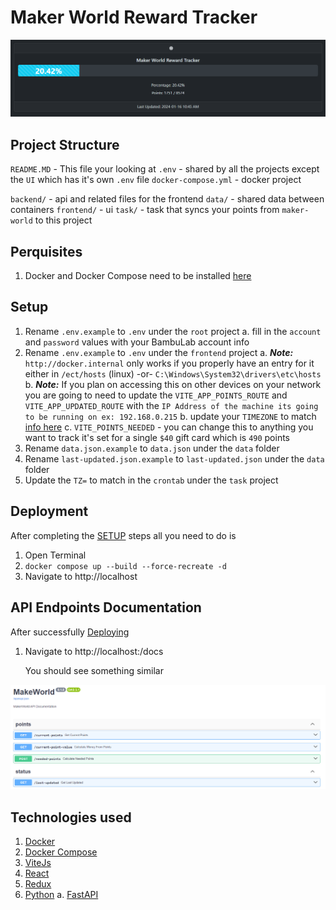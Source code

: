 # Maker World Reward Tracker

![Alt text](image.png)

## Project Structure

`README.MD` - This file your looking at
`.env` - shared by all the projects except the `UI` which has it's own `.env` file
`docker-compose.yml` - docker project

`backend/` - api and related files for the frontend
`data/` - shared data between containers
`frontend/` - ui
`task/` - task that syncs your points from `maker-world` to this project

## Perquisites
1. Docker and Docker Compose need to be installed [here](https://docs.docker.com/get-docker/)

## Setup
1. Rename `.env.example` to `.env` under the `root` project
   a. fill in the `account` and `password` values with your BambuLab account info
2. Rename `.env.example` to `.env` under the `frontend` project
   a. ***Note:*** `http://docker.internal` only works if you properly have an entry for it either in `/ect/hosts` (linux) -or- `C:\Windows\System32\drivers\etc\hosts`
   b. ***Note:*** If you plan on accessing this on other devices on your network you are going to need to update the `VITE_APP_POINTS_ROUTE` and `VITE_APP_UPDATED_ROUTE` with the `IP Address of the machine its going to be running on ex: 192.168.0.215`
   b. update your `TIMEZONE` to match [info here](https://en.wikipedia.org/wiki/List_of_tz_database_time_zones#List)
   c. `VITE_POINTS_NEEDED` - you can change this to anything you want to track it's set for a single `$40` gift card which is `490` points
3. Rename `data.json.example` to `data.json` under the `data` folder 
4. Rename `last-updated.json.example` to `last-updated.json` under the `data` folder
5. Update the `TZ=` to match in the `crontab` under the `task` project

## Deployment
After completing the [SETUP](#Setup) steps all you need to do is

1. Open Terminal
2. `docker compose up --build --force-recreate -d`
3. Navigate to http://localhost

## API Endpoints Documentation
After successfully [Deploying](#Deployment)

1. Navigate to http://localhost:<port-number-as-you-defined>/docs

   You should see something similar

![Alt text](swagger_ui.png)


## Technologies used

1. [Docker](https://docker.com/)
2. [Docker Compose](https://docs.docker.com/compose/)
3. [ViteJs](https://vitejs.dev/)
4. [React](https://react.dev/)
5. [Redux](https://redux.js.org/)
6. [Python](https://www.python.org/)
   a. [FastAPI](https://fastapi.tiangolo.com/)